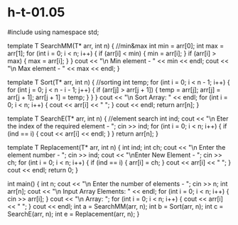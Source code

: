 # h-t-01.05


#include <iostream>
using namespace std;

template <typename T>
T SearchMM(T* arr, int n)
{
    //min&max
    int min = arr[0];
    int max = arr[1];
    for (int i = 0; i < n; i++)
    {
        if (arr[i] < min)
		{
			min = arr[i];
		}
        if (arr[i] > max)
        {
			max = arr[i];
		}
    }
    cout << "\n Min element - " << min << endl;
    cout << "\n Max element - " << max << endl;
}

template <typename T>
T Sort(T* arr, int n)
{
    //sorting
    int temp; 
    for (int i = 0; i < n - 1; i++)
    {
        for (int j = 0; j < n - i - 1; j++)
        {
            if (arr[j] > arr[j + 1])
            {
                temp = arr[j];
                arr[j] = arr[j + 1];
                arr[j + 1] = temp;
            }
        }
    }
    cout << "\n Sort Array: " << endl;
    for (int i = 0; i < n; i++)
    {
        cout << arr[i] << " ";
    }
    cout << endl;
    return arr[n];
}

template <typename T>
T SearchE(T* arr, int n)
{
    //element search
	int ind;
	cout << "\n Eter the index of the required element - ";
	cin >> ind;
	for (int i = 0; i < n; i++)
	{
		if (ind == i)
		{
			cout << arr[i] << endl;
		}
	}
	return arr[n];
}

template <typename T>
T Replacement(T* arr, int n)
{
    int ind;
    int ch;
	cout << "\n Enter the element number - ";
	cin >> ind;
	cout << "\nEnter New Element - ";
	cin >> ch;
	for (int i = 0; i < n; i++)
	{
		if (ind == i)
		{
			arr[i] = ch;
		}
		cout << arr[i] << " ";
	}
	cout << endl;
	return 0;
}

int main()
{
    int n;
    cout << "\n Enter the number of elements - ";
    cin >> n;
    int arr[n];
    cout << "\n Input Array Elements: " << endl;
	for (int i = 0; i < n; i++)
	{
		cin >> arr[i];
	}
	cout << "\n Array: ";
	for (int i = 0; i < n; i++)
	{
		cout << arr[i] << " ";
	}
	cout << endl;
	int a = SearchMM<int>(arr, n);
	int b = Sort<int>(arr, n);
	int c = SearchE<int>(arr, n);
	int e = Replacement<int>(arr, n);
}
